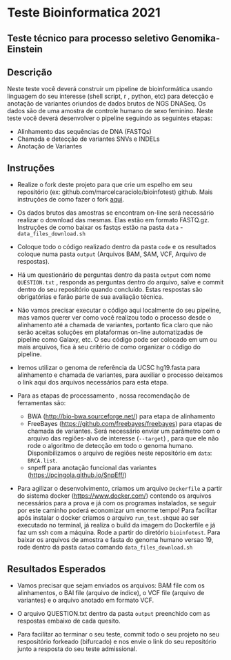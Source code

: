 # Teste Bioinformatica 2021

## Teste técnico para processo seletivo Genomika-Einstein

Descrição
---------

Neste teste você deverá construir um pipeline de bioinformática usando linguagem do seu interesse (shell script, r , python, etc) para detecção e anotação de variantes oriundos de dados brutos de NGS DNASeq.  Os dados são de uma amostra de controle humano de sexo feminino. Neste teste você deverá desenvolver o pipeline seguindo as seguintes etapas:

 - Alinhamento das sequências de DNA (FASTQs)
 - Chamada e detecção de variantes SNVs e INDELs
 - Anotação de Variantes
 

Instruções
----------

- Realize o fork deste projeto para que crie um espelho em seu repositório (ex: github.com/marcelcaraciolo/bioinfotest) github. Mais instruções de como fazer o fork [aqui](https://docs.github.com/pt/free-pro-team@latest/github/getting-started-with-github/fork-a-repo).

- Os dados brutos das amostras se encontram on-line será necessário realizar o download das mesmas. Elas estão em formato FASTQ.gz. Instruções de como baixar os fastqs estão na pasta `data` - `data_files_download.sh`

- Coloque todo o código realizado dentro da pasta `code` e os resultados coloque numa pasta `output` (Arquivos BAM, SAM, VCF, Arquivo de respostas).

- Há um questionário de perguntas dentro da pasta `output` com nome `QUESTION.txt` , responda as perguntas dentro do arquivo, salve e commit dentro do seu repositório quando concluído. Estas respostas são obrigatórias e farão parte de sua avaliação técnica.

- Não vamos precisar executar o código aqui localmente do seu pipeline, mas vamos querer ver como você realizou todo o processo desde o alinhamento até a chamada de variantes, portanto fica claro que não serão aceitas soluções em plataformas on-line automatizadas de pipeline como Galaxy, etc. O seu código pode ser colocado em um ou mais arquivos, fica à seu critério de como organizar o código do pipeline.

- Iremos utilizar o genoma de referência da UCSC hg19.fasta para alinhamento e chamada de variantes, para auxiliar o processo deixamos o link aqui dos arquivos necessários para esta etapa.

- Para as etapas de processamento , nossa recomendação de ferramentas são:

  -  BWA (http://bio-bwa.sourceforge.net/) para etapa de alinhamento
  -  FreeBayes (https://github.com/freebayes/freebayes) para etapas de chamada de variantes. Será necessário enviar um parâmetro com o arquivo das regiões-alvo de interesse (``--target``) , para que ele não rode o algoritmo de detecção em todo o genoma humano.  Disponibilizamos o arquivo de regiões neste repositório em ``data``: ``BRCA.list``.
  - snpeff para anotação funcional das variantes (https://pcingola.github.io/SnpEff/)
  
 - Para agilizar o desenvolvimento, criamos um arquivo ``Dockerfile`` a partir do sistema docker (https://www.docker.com/) contendo os arquivos necessários para a prova e já com os programas instalados, se seguir por este caminho poderá economizar um enorme tempo! Para facilitar após instalar o docker criamos o arquivo ``run_test.sh``que ao ser executado no terminal, já realiza o build da imagem do Dockerfile e já faz um ssh com a máquina. Rode a partir do diretório `bioinfotest`.  Para baixar os arquivos de amostra e fasta do genoma humano versao 19, rode dentro da pasta `data`o comando `data_files_download.sh`

  
Resultados Esperados
--------------------

- Vamos precisar que sejam enviados os arquivos: BAM file com os alinhamentos, o BAI file (arquivo de índice), o VCF file (arquivo de variantes) e o arquivo anotado em formato VCF.

- O arquivo QUESTION.txt dentro da pasta ``output`` preenchido com as respostas embaixo de cada quesito. 

- Para facilitar ao terminar o seu teste, commit todo o seu projeto no seu respositório forkeado (bifurcado) e nos envie o link do seu repositório junto a resposta do seu teste admissional.
